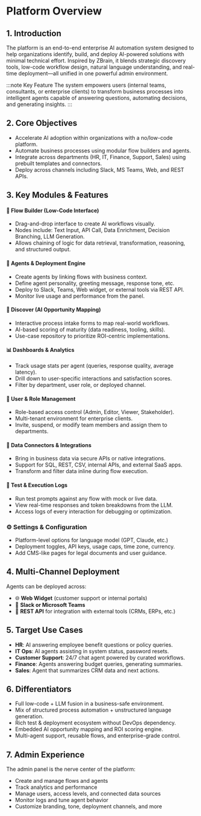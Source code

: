 # Platform Overview

## 1. Introduction
The platform is an end-to-end enterprise AI automation system designed to help organizations identify, build, and deploy AI-powered solutions with minimal technical effort. Inspired by ZBrain, it blends strategic discovery tools, low-code workflow design, natural language understanding, and real-time deployment—all unified in one powerful admin environment.

:::note Key Feature
The system empowers users (internal teams, consultants, or enterprise clients) to transform business processes into intelligent agents capable of answering questions, automating decisions, and generating insights.
:::



## 2. Core Objectives
- Accelerate AI adoption within organizations with a no/low-code platform.
- Automate business processes using modular flow builders and agents.
- Integrate across departments (HR, IT, Finance, Support, Sales) using prebuilt templates and connectors.
- Deploy across channels including Slack, MS Teams, Web, and REST APIs.

## 3. Key Modules & Features

#### 🧠 Flow Builder (Low-Code Interface)
- Drag-and-drop interface to create AI workflows visually.
- Nodes include: Text Input, API Call, Data Enrichment, Decision Branching, LLM Generation.
- Allows chaining of logic for data retrieval, transformation, reasoning, and structured output.

#### 👥 Agents & Deployment Engine
- Create agents by linking flows with business context.
- Define agent personality, greeting message, response tone, etc.
- Deploy to Slack, Teams, Web widget, or external tools via REST API.
- Monitor live usage and performance from the panel.

#### 🧭 Discover (AI Opportunity Mapping)
- Interactive process intake forms to map real-world workflows.
- AI-based scoring of maturity (data readiness, tooling, skills).
- Use-case repository to prioritize ROI-centric implementations.

#### 📊 Dashboards & Analytics
- Track usage stats per agent (queries, response quality, average latency).
- Drill down to user-specific interactions and satisfaction scores.
- Filter by department, user role, or deployed channel.

#### 🔐 User & Role Management
- Role-based access control (Admin, Editor, Viewer, Stakeholder).
- Multi-tenant environment for enterprise clients.
- Invite, suspend, or modify team members and assign them to departments.

#### 🧩 Data Connectors & Integrations
- Bring in business data via secure APIs or native integrations.
- Support for SQL, REST, CSV, internal APIs, and external SaaS apps.
- Transform and filter data inline during flow execution.

#### 📄 Test & Execution Logs
- Run test prompts against any flow with mock or live data.
- View real-time responses and token breakdowns from the LLM.
- Access logs of every interaction for debugging or optimization.

### ⚙️ Settings & Configuration
- Platform-level options for language model (GPT, Claude, etc.)
- Deployment toggles, API keys, usage caps, time zone, currency.
- Add CMS-like pages for legal documents and user guidance.

## 4. Multi-Channel Deployment
Agents can be deployed across:
- 🌐 **Web Widget** (customer support or internal portals)
- 💬 **Slack or Microsoft Teams**
- 🔁 **REST API** for integration with external tools (CRMs, ERPs, etc.)

## 5. Target Use Cases
- **HR**: AI answering employee benefit questions or policy queries.
- **IT Ops**: AI agents assisting in system status, password resets.
- **Customer Support**: 24/7 chat agent powered by curated workflows.
- **Finance**: Agents answering budget queries, generating summaries.
- **Sales**: Agent that summarizes CRM data and next actions.

## 6. Differentiators
- Full low-code + LLM fusion in a business-safe environment.
- Mix of structured process automation + unstructured language generation.
- Rich test & deployment ecosystem without DevOps dependency.
- Embedded AI opportunity mapping and ROI scoring engine.
- Multi-agent support, reusable flows, and enterprise-grade control.

## 7. Admin Experience
The admin panel is the nerve center of the platform:
- Create and manage flows and agents
- Track analytics and performance
- Manage users, access levels, and connected data sources
- Monitor logs and tune agent behavior
- Customize branding, tone, deployment channels, and more
